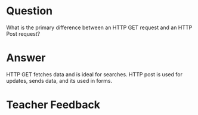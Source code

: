 # Question

What is the primary difference between an HTTP GET request and an HTTP Post request?

# Answer

HTTP GET fetches data and is ideal for searches. HTTP post is used for updates, sends data, and its used in forms.

# Teacher Feedback